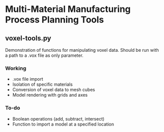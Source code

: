 # Multi-Material Manufacturing Process Planning Tools

## voxel-tools.py
Demonstration of functions for manipulating voxel data. Should be run with a path to a .vox file as only parameter.

### Working
- .vox file import
- Isolation of specific materials
- Conversion of voxel data to mesh cubes
- Model rendering with grids and axes

### To-do
- Boolean operations (add, subtract, intersect)
- Function to import a model at a specified location
